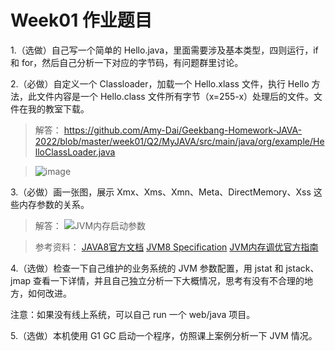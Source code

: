 # Week01 作业题目

1.（选做）自己写一个简单的 Hello.java，里面需要涉及基本类型，四则运行，if 和 for，然后自己分析一下对应的字节码，有问题群里讨论。

2.（必做）自定义一个 Classloader，加载一个 Hello.xlass 文件，执行 Hello 方法，此文件内容是一个 Hello.class 文件所有字节（x=255-x）处理后的文件。文件在我的教室下载。
> 解答：
> https://github.com/Amy-Dai/Geekbang-Homework-JAVA-2022/blob/master/week01/Q2/MyJAVA/src/main/java/org/example/HelloClassLoader.java

> ![image](https://user-images.githubusercontent.com/56108927/166718976-7b7ff900-d990-43cf-aa1c-596a6e6062aa.png)


3.（必做）画一张图，展示 Xmx、Xms、Xmn、Meta、DirectMemory、Xss 这些内存参数的关系。
> 解答：
> ![JVM内存启动参数](https://user-images.githubusercontent.com/56108927/167284294-a36ca4e4-ec54-4167-b9c9-09f8a3622654.jpg)


> 参考资料：
> [JAVA8官方文档](https://docs.oracle.com/javase/8/)
> [JVM8 Specification](https://docs.oracle.com/javase/specs/jvms/se8/html/index.html)
> [JVM内存调优官方指南](https://docs.oracle.com/javase/8/docs/technotes/guides/vm/gctuning/sizing.html#sthref22)

4.（选做）检查一下自己维护的业务系统的 JVM 参数配置，用 jstat 和 jstack、jmap 查看一下详情，并且自己独立分析一下大概情况，思考有没有不合理的地方，如何改进。

注意：如果没有线上系统，可以自己 run 一个 web/java 项目。

5.（选做）本机使用 G1 GC 启动一个程序，仿照课上案例分析一下 JVM 情况。
